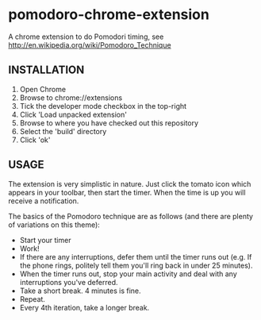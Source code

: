 pomodoro-chrome-extension
=========================

A chrome extension to do Pomodori timing, see http://en.wikipedia.org/wiki/Pomodoro_Technique

INSTALLATION
------------

1. Open Chrome
2. Browse to chrome://extensions
3. Tick the developer mode checkbox in the top-right
4. Click 'Load unpacked extension'
5. Browse to where you have checked out this repository
6. Select the 'build' directory
7. Click 'ok'

USAGE
-----

The extension is very simplistic in nature. Just click the tomato icon which appears in your toolbar, then start the timer.
When the time is up you will receive a notification.

The basics of the Pomodoro technique are as follows (and there are plenty of variations on this theme):

- Start your timer
- Work!
- If there are any interruptions, defer them until the timer runs out (e.g. If the phone rings, politely tell them you'll ring back in under 25 minutes).
- When the timer runs out, stop your main activity and deal with any interruptions you've deferred.
- Take a short break. 4 minutes is fine.
- Repeat.
- Every 4th iteration, take a longer break.

